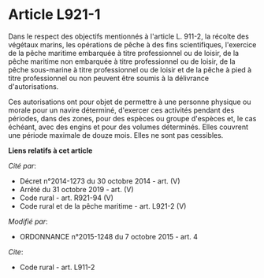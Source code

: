 # Article L921-1

Dans le respect des objectifs mentionnés à l'article L. 911-2, la récolte des végétaux marins, les opérations de pêche à des
fins scientifiques, l'exercice de la pêche maritime embarquée à titre professionnel ou de loisir, de la pêche maritime non
embarquée à titre professionnel ou de loisir, de la pêche sous-marine à titre professionnel ou de loisir et de la pêche à
pied à titre professionnel ou non peuvent être soumis à la délivrance d'autorisations. 

Ces autorisations ont pour objet de permettre à une personne physique ou morale pour un navire déterminé, d'exercer ces
activités pendant des périodes, dans des zones, pour des espèces ou groupe d'espèces et, le cas échéant, avec des engins et
pour des volumes déterminés. Elles couvrent une période maximale de douze mois. Elles ne sont pas cessibles.

**Liens relatifs à cet article**

_Cité par_:

  - Décret n°2014-1273 du 30 octobre 2014 - art. (V)
  - Arrêté du 31 octobre 2019 - art. (V)
  - Code rural - art. R921-94 (V)
  - Code rural et de la pêche maritime - art. L921-2 (V)

_Modifié par_:

  - ORDONNANCE n°2015-1248 du 7 octobre 2015 - art. 4

_Cite_:

  - Code rural - art. L911-2
